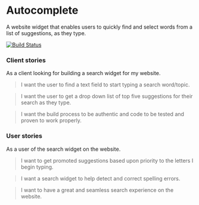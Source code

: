 # Autocomplete
A website widget that enables users to quickly find and select words from a list of suggestions, as they type.

[![Build Status](https://travis-ci.org/super4minions/Autocomplete.svg?branch=master)](https://travis-ci.org/super4minions/Autocomplete)

### Client stories
As a client looking for building a search widget for my website.
> I want the user to find a text field to start typing a search word/topic.

> I want the user to get a drop down list of top five suggestions for their search as they type.

> I want the build process to be authentic and code to be tested and proven to work properly.

### User stories
As a user of the search widget on the website.

> I want to get promoted suggestions based upon priority to the letters I begin typing.

> I want a search widget to help detect and correct spelling errors.

> I want to have a great and seamless search experience on the website.
